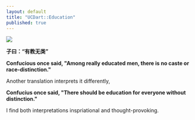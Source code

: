 ```yaml
---
layout: default
title: "UCDart::Education"
published: true
---
```


<img align="middle;" src="https://dart.ece.ucdavis.edu/images/teaching_confucious_1.jpg">

**子曰：“有教无类”**

**Confucious once said, "Among really educated men, there is no caste or race-distinction."**

Another translation interprets it differently,

**Confucius once said, "There should be education for everyone without distinction."**

I find both interpretations inspriational and thought-provoking.
